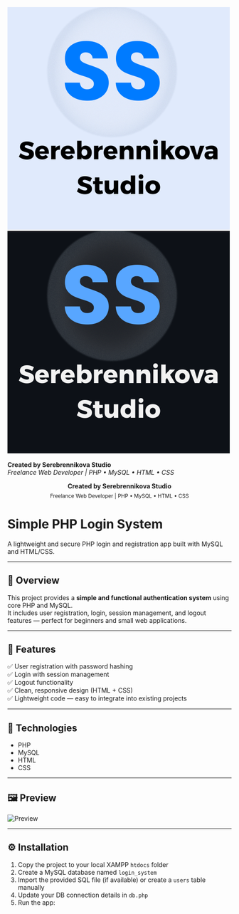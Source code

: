 <p align="center">

![Light Logo](./SerebrennikovaStudio_logo.png#gh-light-mode-only)
![Dark Logo](./SerebrennikovaStudio_logo_dark.png#gh-dark-mode-only)

**Created by Serebrennikova Studio**  
_Freelance Web Developer | PHP • MySQL • HTML • CSS_

</p>

<p align="center">
  <b>Created by Serebrennikova Studio</b><br>
  <sub>Freelance Web Developer | PHP • MySQL • HTML • CSS</sub>
</p>



# Simple PHP Login System

A lightweight and secure PHP login and registration app built with MySQL and HTML/CSS.

---

## 🚀 Overview
This project provides a **simple and functional authentication system** using core PHP and MySQL.  
It includes user registration, login, session management, and logout features — perfect for beginners and small web applications.

---

## 🔑 Features
✅ User registration with password hashing  
✅ Login with session management  
✅ Logout functionality  
✅ Clean, responsive design (HTML + CSS)  
✅ Lightweight code — easy to integrate into existing projects  

---

## 🧠 Technologies
- PHP  
- MySQL  
- HTML  
- CSS  

---

## 🖼️ Preview
![Preview](preview.png)

---

## ⚙️ Installation
1. Copy the project to your local XAMPP `htdocs` folder  
2. Create a MySQL database named `login_system`  
3. Import the provided SQL file (if available) or create a `users` table manually  
4. Update your DB connection details in `db.php`  
5. Run the app:  


